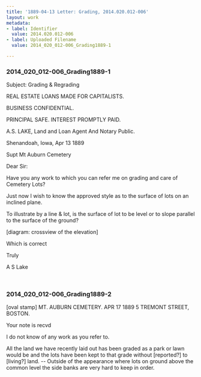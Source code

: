 ```yaml
---
title: '1889-04-13 Letter: Grading, 2014.020.012-006'
layout: work
metadata:
- label: Identifier
  value: 2014.020.012-006
- label: Uploaded Filename
  value: 2014_020_012-006_Grading1889-1

---
```

<div class="pages">
<div id="page-1653889">
<h3><a name="page-1653889">2014_020_012-006_Grading1889-1</a></h3>
<div class="page-content">
<p>Subject: Grading &amp; Regrading</p>
<p>REAL ESTATE LOANS MADE<span class='line-break'> </span>FOR CAPITALISTS.</p>
<p>BUSINESS CONFIDENTIAL.</p>
<p>PRINCIPAL SAFE.<span class='line-break'> </span>INTEREST PROMPTLY PAID.</p>
<p>A.S. LAKE,<span class='line-break'> </span>Land and Loan Agent<span class='line-break'> </span>And Notary Public.</p>
<p>Shenandoah, Iowa, <date when='1889-04-13'>Apr 13 1889</date></p>
<p>Supt Mt Auburn Cemetery</p>
<p>Dear Sir:</p>
<p>Have you any<span class='line-break'> </span>work to which you<span class='line-break'> </span>can refer me on<span class='line-break'> </span>grading and care of <span class='line-break'> </span>Cemetery Lots?</p>
<p>Just now I wish<span class='line-break'> </span>to know the approved <span class='line-break'> </span>style as to the surface<span class='line-break'> </span>of lots on an inclined<span class='line-break'> </span>plane.</p>
<p>To illustrate by<span class='line-break'> </span>a line &amp; lot, is the surface<span class='line-break'> </span>of lot to be level or to slope<span class='line-break'> </span>parallel to the surface of the<span class='line-break'> </span>ground?</p>
<p>[diagram: crossview of the elevation]</p>
<p>Which is correct</p>
<p>Truly</p>
<p>A S Lake</p>
</div>
</div>
<br />
<div id="page-1653890">
<h3><a name="page-1653890">2014_020_012-006_Grading1889-2</a></h3>
<div class="page-content">
<p>[oval stamp]<span class='line-break'> </span>MT. AUBURN CEMETERY.<span class='line-break'> </span>APR<span class='line-break'> </span>17<span class='line-break'> </span>1889<span class='line-break'> </span>5 TREMONT STREET, BOSTON.</p>
<p>Your note is recvd</p>
<p>I do not know of any<span class='line-break'> </span>work as you refer to.</p>
<p>All the land we have recently<span class='line-break'> </span>laid out has been graded<span class='line-break'> </span>as a park or lawn would<span class='line-break'> </span>be and the lots have been<span class='line-break'> </span>kept to that grade without<span class='line-break'> </span>[reported?] to [living?] land. -- Out<span class='line-break'></span>side of the appearance where<span class='line-break'> </span>lots on ground above the<span class='line-break'> </span>common level the side<span class='line-break'> </span>banks are very hard to<span class='line-break'> </span>keep in order.</p>
</div>
</div>
<br />
</div>
